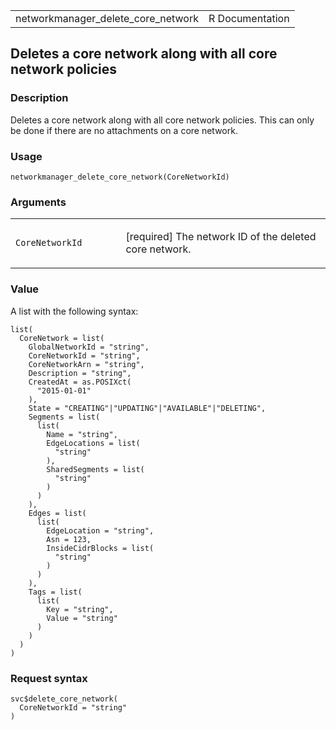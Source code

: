 <table style="width: 100%;">
<tbody>
<tr class="odd">
<td>networkmanager_delete_core_network</td>
<td style="text-align: right;">R Documentation</td>
</tr>
</tbody>
</table>

## Deletes a core network along with all core network policies

### Description

Deletes a core network along with all core network policies. This can
only be done if there are no attachments on a core network.

### Usage

    networkmanager_delete_core_network(CoreNetworkId)

### Arguments

<table>
<colgroup>
<col style="width: 35%" />
<col style="width: 65%" />
</colgroup>
<tbody>
<tr class="odd">
<td><code
id="networkmanager_delete_core_network_:_CoreNetworkId">CoreNetworkId</code></td>
<td><p>[required] The network ID of the deleted core network.</p></td>
</tr>
</tbody>
</table>

### Value

A list with the following syntax:

    list(
      CoreNetwork = list(
        GlobalNetworkId = "string",
        CoreNetworkId = "string",
        CoreNetworkArn = "string",
        Description = "string",
        CreatedAt = as.POSIXct(
          "2015-01-01"
        ),
        State = "CREATING"|"UPDATING"|"AVAILABLE"|"DELETING",
        Segments = list(
          list(
            Name = "string",
            EdgeLocations = list(
              "string"
            ),
            SharedSegments = list(
              "string"
            )
          )
        ),
        Edges = list(
          list(
            EdgeLocation = "string",
            Asn = 123,
            InsideCidrBlocks = list(
              "string"
            )
          )
        ),
        Tags = list(
          list(
            Key = "string",
            Value = "string"
          )
        )
      )
    )

### Request syntax

    svc$delete_core_network(
      CoreNetworkId = "string"
    )
